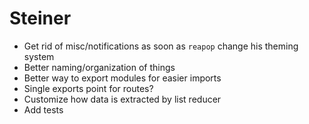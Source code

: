 # Steiner

- Get rid of misc/notifications as soon as `reapop` change his theming system
- Better naming/organization of things
- Better way to export modules for easier imports
- Single exports point for routes?
- Customize how data is extracted by list reducer
- Add tests
